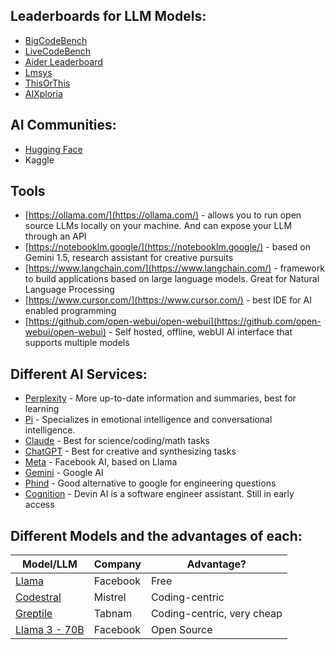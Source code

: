 ## Leaderboards for LLM Models:
- [BigCodeBench](https://bigcode-bench.github.io/)
- [LiveCodeBench](https://livecodebench.github.io/leaderboard.html)
- [Aider Leaderboard](https://aider.chat/docs/leaderboards/)
- [Lmsys](https://chat.lmsys.org/)
- [ThisOrThis](https://thisorthis.ai/)
- [AIXploria](https://www.aixploria.com/en/ultimate-list-ai/) 

## AI Communities:
- [Hugging Face](https://huggingface.co/)
- Kaggle 

## Tools
- [https://ollama.com/](https://ollama.com/) - allows you to run open source LLMs locally on your machine. And can expose your LLM through an API
- [https://notebooklm.google/](https://notebooklm.google/) - based on Gemini 1.5, research assistant for creative pursuits 
- [https://www.langchain.com/](https://www.langchain.com/) - framework to build applications based on large language models. Great for Natural Language Processing
- [https://www.cursor.com/](https://www.cursor.com/) - best IDE for AI enabled programming 
- [https://github.com/open-webui/open-webui](https://github.com/open-webui/open-webui) - Self hosted, offline, webUI AI interface that supports multiple models

## Different AI Services:
- [Perplexity](https://www.perplexity.ai/) - More up-to-date information and summaries, best for learning
- [Pi](https://pi.ai/talk) - Specializes in emotional intelligence and conversational intelligence. 
- [Claude](https://claude.ai/new) - Best for science/coding/math tasks
- [ChatGPT](https://chatgpt.com/?model=auto) - Best for creative and synthesizing tasks
- [Meta](https://www.meta.ai/) - Facebook AI, based on Llama
- [Gemini](https://gemini.google.com/app) - Google AI
- [Phind](https://www.phind.com/search?home=true) - Good alternative to google for engineering questions
- [Cognition](https://www.cognition.ai/get-started) - Devin AI is a software engineer assistant. Still in early access

## Different Models and the advantages of each: 

| Model/LLM                                                                                                              | Company  | Advantage?                 |
| ---------------------------------------------------------------------------------------------------------------------- | -------- | -------------------------- |
| [Llama](https://www.meta.ai/?utm_source=llama_meta_site&utm_medium=web&utm_content=Llama_nav&utm_campaign=July_moment) | Facebook | Free                       |
| [Codestral](https://mistral.ai/news/codestral/)                                                                        | Mistrel  | Coding-centric             |
| [Greptile](https://www.greptile.com/)                                                                                  | Tabnam   | Coding-centric, very cheap |
| [Llama 3 - 70B](https://huggingface.co/meta-llama/Meta-Llama-3-70B-Instruct)                                           | Facebook | Open Source                |
